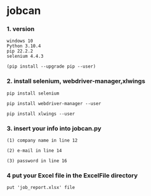 # jobcan

### 1. version
    windows 10
    Python 3.10.4
    pip 22.2.2
    selenium 4.4.3

    (pip install --upgrade pip --user)


### 2. install selenium, webdriver-manager,xlwings
    pip install selenium

    pip install webdriver-manager --user

    pip install xlwings --user


### 3. insert your info into jobcan.py
    (1) company name in line 12

    (2) e-mail in line 14

    (3) password in line 16


### 4 put your Excel file in the ExcelFile directory
    put 'job_report.xlsx' file
